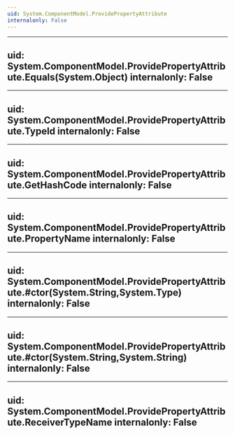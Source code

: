 ```yaml
---
uid: System.ComponentModel.ProvidePropertyAttribute
internalonly: False
---
```


---
uid: System.ComponentModel.ProvidePropertyAttribute.Equals(System.Object)
internalonly: False
---

---
uid: System.ComponentModel.ProvidePropertyAttribute.TypeId
internalonly: False
---

---
uid: System.ComponentModel.ProvidePropertyAttribute.GetHashCode
internalonly: False
---

---
uid: System.ComponentModel.ProvidePropertyAttribute.PropertyName
internalonly: False
---

---
uid: System.ComponentModel.ProvidePropertyAttribute.#ctor(System.String,System.Type)
internalonly: False
---

---
uid: System.ComponentModel.ProvidePropertyAttribute.#ctor(System.String,System.String)
internalonly: False
---

---
uid: System.ComponentModel.ProvidePropertyAttribute.ReceiverTypeName
internalonly: False
---
